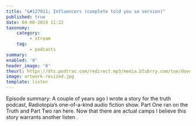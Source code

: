 ```yaml
---
title: "&#127911; Influencers (complete told you so version)"
published: true
date: 04-08-2019 11:22
taxonomy:
    category:
         - stream
    tag:
         - podcasts
summary:
enabled: '0'
header_image: '0'
theurl: https://dts.podtrac.com/redirect.mp3/media.blubrry.com/toe/dovetail.prxu.org/toe/f019f773-fb0a-4c3b-970f-48be70a31fb6/Episode_134_influencers2019.mp3
image: artwork-resized.jpg
template: listen
---
```

 
Episode summary: A couple of years ago I wrote a story for the truth podcast, Radiotopia’s one-of-a-kind audio fiction show. Part One ran on the Truth and Part Two ran here. Now that there are actual camps I believe this story warrants another listen .
